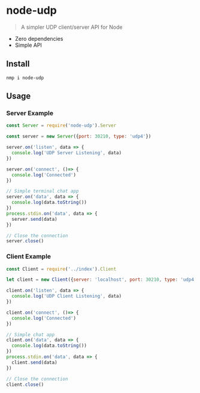 # node-udp
> A simpler UDP client/server API for Node

- Zero dependencies
- Simple API

## Install
`nmp i node-udp`

## Usage
### Server Example
```js
const Server = require('node-udp').Server

const server = new Server({port: 30210, type: 'udp4'})

server.on('listen', data => {
  console.log('UDP Server Listening', data)
})

server.on('connect', ()=> {
  console.log('Connected')
})

// Simple terminal chat app
server.on('data', data => {
  console.log(data.toString())
})
process.stdin.on('data', data => {
  server.send(data)
})

// Close the connection
server.close()
```

### Client Example
```js
const Client = require('../index').Client

let client = new Client({server: 'localhost', port: 30210, type: 'udp4'})

client.on('listen', data => {
  console.log('UDP Client Listening', data)
})

client.on('connect', ()=> {
  console.log('Connected')
})

// Simple chat app
client.on('data', data => {
  console.log(data.toString())
})
process.stdin.on('data', data => {
  client.send(data)
})

// Close the connection
client.close()
```
